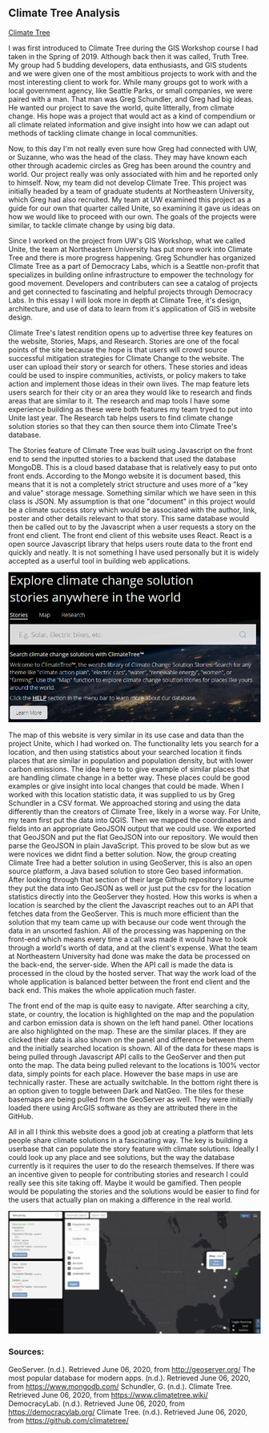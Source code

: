## Climate Tree Analysis
[Climate Tree](https://www.climatetree.wiki/)

I was first introduced to Climate Tree during the GIS Workshop course I had taken in the Spring of 2019. Although back then it was called, Truth Tree. My group had 5 budding developers, data enthusiasts, and GIS students and we were given one of the most ambitious projects to work with and the most interesting client to work for. While many groups got to work with a local government agency, like Seattle Parks, or small companies, we were paired with a man. That man was Greg Schundler, and Greg had big ideas. He wanted our project to save the world, quite litterally, from climate change. His hope was a project that would act as a kind of compendium or all climate related information and give insight into how we can adapt out methods of tackling climate change in local communities. 

Now, to this day I'm not really even sure how Greg had connected with UW, or Suzanne, who was the head of the class. They may have known each other through academic circles as Greg has been around the country and world. Our project really was only associated with him and he reported only to himself. Now, my team did not develop Climate Tree. This project was initially headed by a team of graduate students at Northeastern University, which Greg had also recruited. My team at UW examined this project as a guide for our own that quarter called Unite, so examining it gave us ideas on how we would like to proceed with our own. The goals of the projects were similar, to tackle climate change by using big data. 

Since I worked on the project from UW's GIS Workshop, what we called Unite, the team at Northeastern University has put more work into Climate Tree and there is more progress happening. Greg Schundler has organized Climate Tree as a part of Democracy Labs, which is a Seattle non-profit that specializes in building online infrastructure to empower the technology for good movement. Developers and contributers can see a catalog of projects and get connected to fascinating and helpful projects through Democracy Labs. In this essay I will look more in depth at Climate Tree, it's design, architecture, and use of data to learn from it's application of GIS in website design. 

Climate Tree's latest rendition opens up to advertise three key features on the website, Stories, Maps, and Research. Stories are one of the focal points of the site because the hope is that users will crowd source successful mitigation strategies for Climate Change to the website. The user can upload their story or search for others. These stories and ideas could be used to inspire communities, activists, or policy makers to take action and implement those ideas in their own lives. The map feature lets users search for their city or an area they would like to research and finds areas that are similar to it. The research and map tools I have some experience building as these were both features my team tryed to put into Unite last year. The Research tab helps users to find climate change solution stories so that they can then source them into Climate Tree's database. 

The Stories feature of Climate Tree was built using Javascript on the front end to send the inputted stories to a backend that used the database MongoDB. This is a cloud based database that is relatively easy to put onto front ends. According to the Mongo website it is document based, this means that it is not a completely strict structure and uses more of a "key and value" storage message. Something similar which we have seen in this class is JSON. My assumption is that one "document" in this project would be a climate success story which would be associated with the author, link, poster and other details relevant to that story.  This same database would then be called out to by the Javascript when a user requests a story on the front end client. The front end client of this website uses React. React is a open source Javascript library that helps users route data to the front end quickly and neatly. It is not something I have used personally but it is widely accepted as a userful tool in building web applications.

![](./storiestree.PNG)

The map of this website is very similar in its use case and data than the project Unite, which I had worked on. The functionality lets you search for a location, and then using statistics about your searched location it finds places that are similar in population and population density, but with lower carbon emissions. The idea here to to give example of similar places that are handling climate change in a better way. These places could be good examples or give insight into local changes that could be made. When I worked with this location statistic data, it was supplied to us by Greg Schundler in a CSV format. We approached storing and using the data differently than the creators of Climate Tree, likely in a worse way. For Unite, my team first put the data into QGIS. Then we mapped the coordinates and fields into an appropriate GeoJSON output that we could use. We exported that GeoJSON and put the flat GeoJSON into our repository. We would then parse the GeoJSON in plain JavaScript. This proved to be slow but as we were novices we didnt find a better solution. Now, the group creating Climate Tree had a better solution in using GeoServer, this is also an open source platform, a Java based solution to store Geo based information. After looking through that section of their large Github repository I assume they put the data into GeoJSON as well or just put the csv for the location statistics directly into the GeoServer they hosted. How this works is when a location is searched by the client the Javascript reaches out to an API that fetches data from the GeoServer. This is much more efficient than the solution that my team came up with because our code went through the data in an unsorted fashion. All of the processing was happening on the front-end which means every time a call was made it would have to look through a world's worth of data, and at the client's expense. What the team at Northeastern University had done was make the data be processed on the back-end, the server-side. When the API call is made the data is processed in the cloud by the hosted server. That way the work load of the whole application is balanced better between the front end client and the back end. This makes the whole application much faster.

The front end of the map is quite easy to navigate. After searching a city, state, or country, the location is highlighted on the map and the population and carbon emission data is shown on the left hand panel. Other locations are also highlighted on the map. These are the similar places. If they are clicked their data is also shown on the panel and difference between them and the initially searched location is shown. All of the data for these maps is being pulled through Javascript API calls to the GeoServer and then put onto the map. The data being pulled relevant to the locations is 100% vector data, simply points for each place. However the base maps in use are technically raster. These are actually switchable. In the bottom right there is an option given to toggle between Dark and NatGeo. The tiles for these basemaps are being pulled from the GeoServer as well. They were initially loaded there using ArcGIS software as they are attributed there in the GitHub.

All in all I think this website does a good job at creating a platform that lets people share climate solutions in a fascinating way. The key is building a userbase that can populate the story feature with climate solutions. Ideally I could look up any place and see solutions, but the way the database currently is it requires the user to do the research themselves. If there was an incentive given to people for contributing stories and research I could really see this site taking off. Maybe it would be gamified. Then people would be populating the stories and the solutions would be easier to find for the users that actually plan on making a difference in the real world.

![](./stateexample.PNG)

### Sources:
GeoServer. (n.d.). Retrieved June 06, 2020, from http://geoserver.org/
The most popular database for modern apps. (n.d.). Retrieved June 06, 2020, from https://www.mongodb.com/
Schundler, G. (n.d.). Climate Tree. Retrieved June 06, 2020, from https://www.climatetree.wiki/
DemocracyLab. (n.d.). Retrieved June 06, 2020, from https://democracylab.org/
Climate Tree. (n.d.). Retrieved June 06, 2020, from https://github.com/climatetree/

